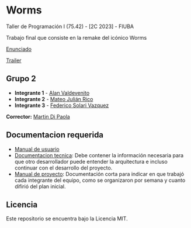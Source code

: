 # Worms 

Taller de Programación I (75.42) - [2C 2023] - FIUBA 

Trabajo final que consiste en la remake del icónico Worms

[Enunciado](documentacion/Enunciado.pdf)

[Trailer](https://www.youtube.com/watch?v=cXs05yU9hYE)

## Grupo 2

* **Integrante 1** - [Alan Valdevenito](https://github.com/AlanValdevenito)
* **Integrante 2** - [Mateo Julián Rico](https://github.com/ricomateo)
* **Integrante 3** - [Federico Solari Vazquez](https://github.com/FedericoSolari)

**Corrector:** [Martin Di Paola](https://github.com/eldipa)

## Documentacion requerida

* [Manual de usuario](documentacion/PDF/manual_de_usuario.pdf)
* [Documentacion tecnica](documentacion/PDF/documentacion_tecnica.pdf): Debe contener la información necesaria para que otro desarrollador puede entender la arquitectura e incluso continuar con el desarrollo del proyecto.
* [Manual de proyecto](documentacion/PDF/manual_de_proyecto.pdf): Documentación corta para indicar en que trabajó cada integrante del equipo, como se organizaron por semana y cuanto difirió del plan inicial.

## Licencia

Este repositorio se encuentra bajo la Licencia MIT.
